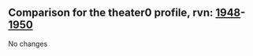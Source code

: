 ## Comparison for the theater0 profile, rvn: [1948](https://github.com/PRO100KatYT/FortniteProfileRevisions/tree/main/profiles/theater0/1948%20theater0.json)-[1950](https://github.com/PRO100KatYT/FortniteProfileRevisions/tree/main/profiles/theater0/1950%20theater0.json)

No changes

